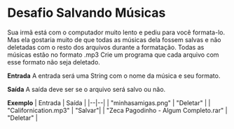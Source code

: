 <h1>Desafio Salvando Músicas</h1>
Sua irmã está com o computador muito lento e pediu para você formata-lo. Mas ela gostaria muito de que todas as músicas dela fossem salvas e não deletadas com o resto dos arquivos durante a formatação. Todas as músicas estão no formato .mp3
Crie um programa que cada arquivo com esse formato não seja deletado.

**Entrada**
A entrada será uma String com o nome da música e seu formato.

**Saída**
A saída deve ser se o arquivo será salvo ou não.

**Exemplo**
| Entrada	| Saída |
|--|--|
| "minhasamigas.png" | "Deletar" |
| "Californication.mp3" | "Salvar"|
| "Zeca Pagodinho - Algum Completo.rar" | "Deletar" |